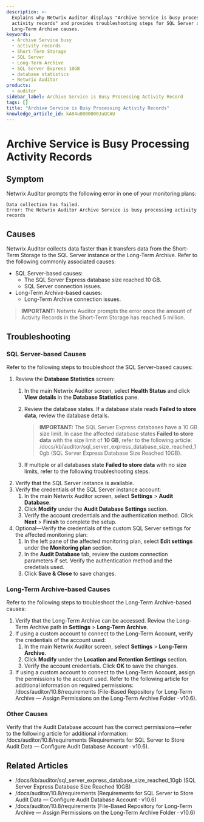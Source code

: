 ```yaml
---
description: >-
  Explains why Netwrix Auditor displays "Archive Service is busy processing
  activity records" and provides troubleshooting steps for SQL Server and
  Long-Term Archive causes.
keywords:
  - Archive Service busy
  - activity records
  - Short-Term Storage
  - SQL Server
  - Long-Term Archive
  - SQL Server Express 10GB
  - database statistics
  - Netwrix Auditor
products:
  - auditor
sidebar_label: Archive Service is Busy Processing Activity Record
tags: []
title: "Archive Service is Busy Processing Activity Records"
knowledge_article_id: kA04u0000000JuQCAU
---
```


# Archive Service is Busy Processing Activity Records

## Symptom

Netwrix Auditor prompts the following error in one of your monitoring plans:

```text
Data collection has failed.
Error: The Netwrix Auditor Archive Service is busy processing activity records
```

## Causes

Netwrix Auditor collects data faster than it transfers data from the Short-Term Storage to the SQL Server instance or the Long-Term Archive. Refer to the following commonly associated causes:

- SQL Server-based causes:
  - The SQL Server Express database size reached 10 GB.
  - SQL Server connection issues.
- Long-Term Archive-based causes:
  - Long-Term Archive connection issues.

> **IMPORTANT:** Netwrix Auditor prompts the error once the amount of Activity Records in the Short-Term Storage has reached 5 million.

## Troubleshooting

### SQL Server-based Causes

Refer to the following steps to troubleshoot the SQL Server-based causes:

1. Review the **Database Statistics** screen:
   1. In the main Netwrix Auditor screen, select **Health Status** and click **View details** in the **Database Statistics** pane.
   2. Review the database states. If a database state reads **Failed to store data**, review the database details.

      > **IMPORTANT:** The SQL Server Express databases have a 10 GB size limit. In case the affected database states **Failed to store data** with the size limit of **10 GB**, refer to the following article: /docs/kb/auditor/sql_server_express_database_size_reached_10gb (SQL Server Express Database Size Reached 10GB).

   3. If multiple or all databases state **Failed to store data** with no size limits, refer to the following troubleshooting steps.
2. Verify that the SQL Server instance is available.
3. Verify the credentials of the SQL Server instance account:
   1. In the main Netwrix Auditor screen, select **Settings** > **Audit Database**.
   2. Click **Modify** under the **Audit Database Settings** section.
   3. Verify the account credentials and the authentication method. Click **Next** > **Finish** to complete the setup.
4. Optional—Verify the credentials of the custom SQL Server settings for the affected monitoring plan:
   1. In the left pane of the affected monitoring plan, select **Edit settings** under the **Monitoring plan** section.
   2. In the **Audit Database** tab, review the custom connection parameters if set. Verify the authentication method and the credetials used.
   3. Click **Save & Close** to save changes.

### Long-Term Archive-based Causes

Refer to the following steps to troubleshoot the Long-Term Archive-based causes:

1. Verify that the Long-Term Archive can be accessed. Review the Long-Term Archive path in **Settings** > **Long-Term Archive**.
2. If using a custom account to connect to the Long-Term Account, verify the credentials of the account used:
   1. In the main Netwrix Auditor screen, select **Settings** > **Long-Term Archive**.
   2. Click **Modify** under the **Location and Retention Settings** section.
   3. Verify the account credentials. Click **OK** to save the changes.
3. If using a custom account to connect to the Long-Term Account, assign the permissions to the account used. Refer to the following article for additional information on required permissions: /docs/auditor/10.8/requirements (File-Based Repository for Long-Term Archive — Assign Permissions on the Long-Term Archive Folder · v10.6).

### Other Causes

Verify that the Audit Database account has the correct permissions—refer to the following article for additional information: /docs/auditor/10.8/requirements (Requirements for SQL Server to Store Audit Data — Configure Audit Database Account · v10.6).

## Related Articles

- /docs/kb/auditor/sql_server_express_database_size_reached_10gb (SQL Server Express Database Size Reached 10GB)
- /docs/auditor/10.8/requirements (Requirements for SQL Server to Store Audit Data — Configure Audit Database Account · v10.6)
- /docs/auditor/10.8/requirements (File-Based Repository for Long-Term Archive — Assign Permissions on the Long-Term Archive Folder · v10.6)
